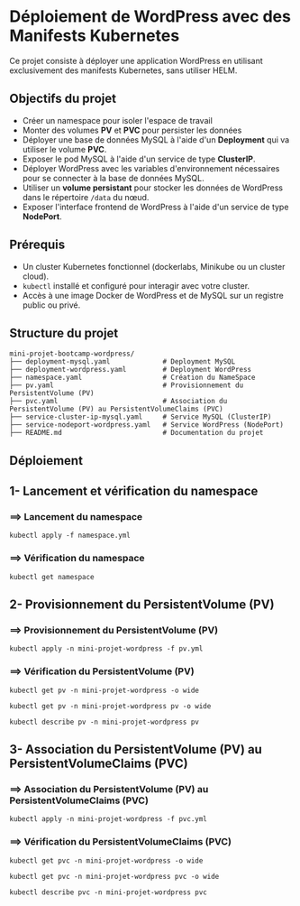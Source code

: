 # Déploiement de WordPress avec des Manifests Kubernetes

Ce projet consiste à déployer une application WordPress en utilisant exclusivement des manifests Kubernetes, sans utiliser HELM.

## Objectifs du projet

- Créer un namespace pour isoler l'espace de travail
- Monter des volumes **PV** et **PVC** pour persister les données
- Déployer une base de données MySQL à l'aide d'un **Deployment** qui va utiliser le volume **PVC**.
- Exposer le pod MySQL à l'aide d'un service de type **ClusterIP**.
- Déployer WordPress avec les variables d'environnement nécessaires pour se connecter à la base de données MySQL.
- Utiliser un **volume persistant** pour stocker les données de WordPress dans le répertoire `/data` du nœud.
- Exposer l'interface frontend de WordPress à l'aide d'un service de type **NodePort**.

## Prérequis

- Un cluster Kubernetes fonctionnel (dockerlabs, Minikube ou un cluster cloud).
- `kubectl` installé et configuré pour interagir avec votre cluster.
- Accès à une image Docker de WordPress et de MySQL sur un registre public ou privé.

## Structure du projet

```
mini-projet-bootcamp-wordpress/
├── deployment-mysql.yaml             # Deployment MySQL
├── deployment-wordpress.yaml         # Deployment WordPress
├── namespace.yaml                    # Création du NameSpace
├── pv.yaml                           # Provisionnement du PersistentVolume (PV)
├── pvc.yaml                          # Association du PersistentVolume (PV) au PersistentVolumeClaims (PVC)
├── service-cluster-ip-mysql.yaml     # Service MySQL (ClusterIP)
├── service-nodeport-wordpress.yaml   # Service WordPress (NodePort)
├── README.md                         # Documentation du projet
````


## Déploiement

## 1- Lancement et vérification du namespace
### ==> Lancement du namespace
```
kubectl apply -f namespace.yml
```
### ==> Vérification du namespace
```
kubectl get namespace
```

## 2- Provisionnement du PersistentVolume (PV)
### ==> Provisionnement du PersistentVolume (PV)
```
kubectl apply -n mini-projet-wordpress -f pv.yml
```
### ==> Vérification du PersistentVolume (PV)
````
kubectl get pv -n mini-projet-wordpress -o wide
````
````
kubectl get pv -n mini-projet-wordpress pv -o wide
````
````
kubectl describe pv -n mini-projet-wordpress pv
````

## 3- Association du PersistentVolume (PV) au PersistentVolumeClaims (PVC)
### ==> Association du PersistentVolume (PV) au PersistentVolumeClaims (PVC)
```
kubectl apply -n mini-projet-wordpress -f pvc.yml
```
### ==> Vérification du PersistentVolumeClaims (PVC)
````
kubectl get pvc -n mini-projet-wordpress -o wide
````
````
kubectl get pvc -n mini-projet-wordpress pvc -o wide
````
````
kubectl describe pvc -n mini-projet-wordpress pvc
````
